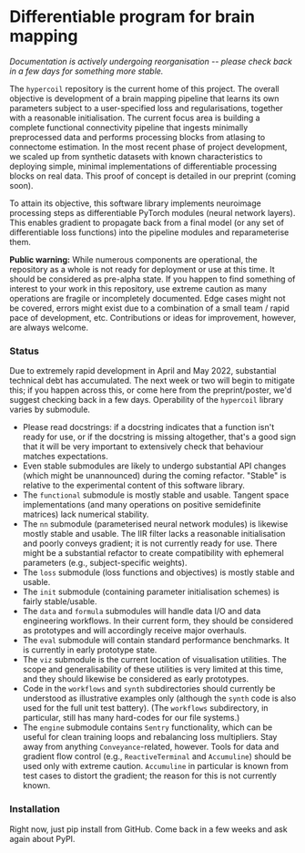 # Differentiable program for brain mapping

_Documentation is actively undergoing reorganisation -- please check back in a few days for something more stable._

The `hypercoil` repository is the current home of this project. The overall objective is development of a brain mapping pipeline that learns its own parameters subject to a user-specified loss and regularisations, together with a reasonable initialisation. The current focus area is building a complete functional connectivity pipeline that ingests minimally preprocessed data and performs processing blocks from atlasing to connectome estimation. In the most recent phase of project development, we scaled up from synthetic datasets with known characteristics to deploying simple, minimal implementations of differentiable processing blocks on real data. This proof of concept is detailed in our preprint (coming soon).

To attain its objective, this software library implements neuroimage processing steps as differentiable PyTorch modules (neural network layers). This enables gradient to propagate back from a final model (or any set of differentiable loss functions) into the pipeline modules and reparameterise them.

**Public warning:** While numerous components are operational, the repository as a whole is not ready for deployment or use at this time. It should be considered as pre-alpha state. If you happen to find something of interest to your work in this repository, use extreme caution as many operations are fragile or incompletely documented. Edge cases might not be covered, errors might exist due to a combination of a small team / rapid pace of development, etc. Contributions or ideas for improvement, however, are always welcome.

### Status

Due to extremely rapid development in April and May 2022, substantial technical debt has accumulated. The next week or two will begin to mitigate this; if you happen across this, or come here from the preprint/poster, we'd suggest checking back in a few days. Operability of the `hypercoil` library varies by submodule.

* Please read docstrings: if a docstring indicates that a function isn't ready for use, or if the docstring is missing altogether, that's a good sign that it will be very important to extensively check that behaviour matches expectations.
* Even stable submodules are likely to undergo substantial API changes (which might be unannounced) during the coming refactor. "Stable" is relative to the experimental content of this software library.
* The `functional` submodule is mostly stable and usable. Tangent space implementations (and many operations on positive semidefinite matrices) lack numerical stability.
* The `nn` submodule (parameterised neural network modules) is likewise mostly stable and usable. The IIR filter lacks a reasonable initialisation and poorly conveys gradient; it is not currently ready for use. There might be a substantial refactor to create compatibility with ephemeral parameters (e.g., subject-specific weights).
* The `loss` submodule (loss functions and objectives) is mostly stable and usable.
* The `init` submodule (containing parameter initialisation schemes) is fairly stable/usable.
* The `data` and `formula` submodules will handle data I/O and data engineering workflows. In their current form, they should be considered as prototypes and will accordingly receive major overhauls.
* The `eval` submodule will contain standard performance benchmarks. It is currently in early prototype state.
* The `viz` submodule is the current location of visualisation utilities. The scope and generalisability of these utilities is very limited at this time, and they should likewise be considered as early prototypes.
* Code in the `workflows` and `synth` subdirectories should currently be understood as illustrative examples only (although the `synth` code is also used for the full unit test battery). (The `workflows` subdirectory, in particular, still has many hard-codes for our file systems.)
* The `engine` submodule contains `Sentry` functionality, which can be useful for clean training loops and rebalancing loss multipliers. Stay away from anything `Conveyance`-related, however. Tools for data and gradient flow control (e.g., `ReactiveTerminal` and `Accumuline`) should be used only with extreme caution. `Accumuline` in particular is known from test cases to distort the gradient; the reason for this is not currently known.

### Installation

Right now, just pip install from GitHub. Come back in a few weeks and ask again about PyPI.
